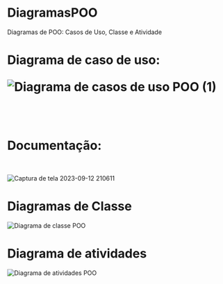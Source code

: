 # DiagramasPOO
Diagramas de POO: Casos de Uso, Classe e Atividade <br>

<h1>Diagrama de caso de uso:
  
![Diagrama de casos de uso POO (1)](https://github.com/Nickolas-Garciaa/DiagramasPOO/assets/128262640/e00ddbbc-9cd5-4926-bba0-6b7bd1f3949f)

<br>

<h1>Documentação:</h1> <br>


![Captura de tela 2023-09-12 210611](https://github.com/Nickolas-Garciaa/DiagramasPOO/assets/128262640/30179f08-7d3e-42ad-915b-ceedbe33ae45)


<h1>Diagramas de Classe</h1>


![Diagrama de classe POO](https://github.com/Nickolas-Garciaa/DiagramasPOO/assets/128262640/1d58d1f1-f949-4fc5-b460-6c5f886ac7df)
<br>

<h1>Diagrama de atividades</h1>

![Diagrama de atividades POO](https://github.com/Nickolas-Garciaa/DiagramasPOO/assets/128262640/fa23051c-d7ee-433a-a5a2-a1de35a04c63)
